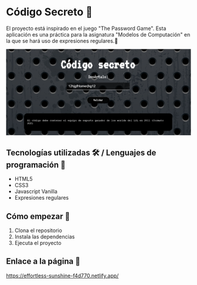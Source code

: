 # Código Secreto 📓

El proyecto está inspirado en el juego "The Password Game". Esta aplicación es una práctica para la asignatura "Modelos de Computación" en la que se hará uso de expresiones regulares.🤔

![Imagen representativa](https://github.com/JuanmiAcosta/Codigo_Secreto/blob/main/captura.png?raw=true)

## Tecnologías utilizadas 🛠️ / Lenguajes de programación 👀

* HTML5
* CSS3
* Javascript Vanilla
* Expresiones regulares

## Cómo empezar 🫡

1. Clona el repositorio
2. Instala las dependencias
3. Ejecuta el proyecto

## Enlace a la página :link:
https://effortless-sunshine-f4d770.netlify.app/
